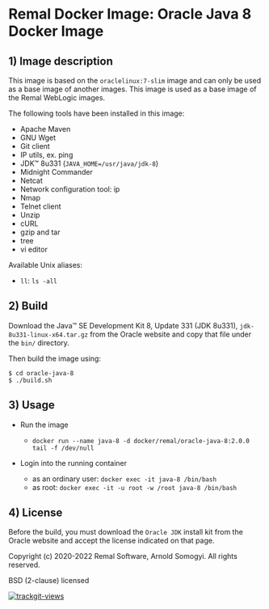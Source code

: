 # Remal Docker Image: Oracle Java 8 Docker Image

## 1) Image description
This image is based on the `oraclelinux:7-slim` image and can only be used as a base image of another images.
This image is used as a base image of the Remal WebLogic images.

The following tools have been installed in this image:
* Apache Maven
* GNU Wget
* Git client
* IP utils, ex. ping
* JDK™ 8u331 (`JAVA_HOME=/usr/java/jdk-8`)
* Midnight Commander
* Netcat
* Network configuration tool: ip
* Nmap
* Telnet client
* Unzip
* cURL
* gzip and tar
* tree
* vi editor

Available Unix aliases:
* `ll`: `ls -all`

## 2) Build
Download the Java™ SE Development Kit 8, Update 331 (JDK 8u331), `jdk-8u331-linux-x64.tar.gz` from the Oracle website and copy that file under the `bin/` directory.

Then build the image using:
~~~
$ cd oracle-java-8
$ ./build.sh
~~~

## 3) Usage
* Run the image
    * `docker run --name java-8 -d docker/remal/oracle-java-8:2.0.0 tail -f /dev/null`


* Login into the running container
    * as an ordinary user: `docker exec -it java-8 /bin/bash`
    * as root: `docker exec -it -u root -w /root java-8 /bin/bash`

## 4) License
Before the build, you must download the `Oracle JDK` install kit from the Oracle website and accept the license indicated on that page.

Copyright (c) 2020-2022 Remal Software, Arnold Somogyi. All rights reserved.

BSD (2-clause) licensed

<a href="https://trackgit.com"><img src="https://us-central1-trackgit-analytics.cloudfunctions.net/token/ping/kv444g8vf7bti919dcgk" alt="trackgit-views" /></a>
